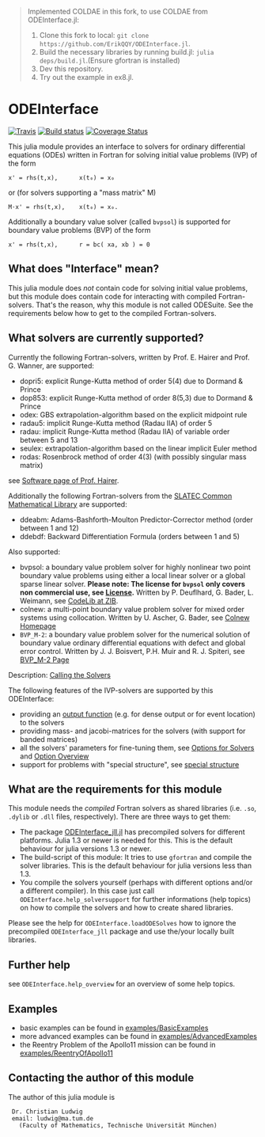 > Implemented COLDAE in this fork, to use COLDAE from ODEInterface.jl:
> 1. Clone this fork to local: `git clone https://github.com/ErikQQY/ODEInterface.jl`.
> 2. Build the necessary libraries by running build.jl: `julia deps/build.jl`.(Ensure gfortran is installed)
> 3. Dev this repository.
> 3. Try out the example in ex8.jl.

# ODEInterface

[![Travis](https://travis-ci.org/luchr/ODEInterface.jl.svg?branch=master)](https://travis-ci.org/luchr/ODEInterface.jl)
[![Build status](https://ci.appveyor.com/api/projects/status/bu702cga2ovlio5x/branch/master?svg=true)](https://ci.appveyor.com/project/luchr/odeinterface-jl/branch/master)
[![Coverage Status](https://coveralls.io/repos/github/luchr/ODEInterface.jl/badge.svg?branch=master)](https://coveralls.io/github/luchr/ODEInterface.jl?branch=master)


This julia module provides an interface to solvers for 
ordinary differential equations (ODEs) written in Fortran
for solving initial value problems (IVP) of the form

    x' = rhs(t,x),      x(t₀) = x₀

or (for solvers supporting a "mass matrix" M)

    M⋅x' = rhs(t,x),    x(t₀) = x₀.

Additionally a boundary value solver (called `bvpsol`) is
supported for boundary value problems (BVP) of the form

    x' = rhs(t,x),      r = bc( xa, xb ) = 0

## What does "Interface" mean?

This julia module does *not* contain code for solving initial value
problems, but this module does contain code for interacting with
compiled Fortran-solvers. That's the reason, why this module is not called
ODESuite. See the requirements below how to get to the compiled
Fortran-solvers.

## What solvers are currently supported?

Currently the following Fortran-solvers, written by
Prof. E. Hairer and Prof. G. Wanner, are supported:

* dopri5: explicit Runge-Kutta method of order 5(4) due to Dormand & Prince
* dop853: explicit Runge-Kutta method of order 8(5,3) due to Dormand & Prince
* odex: GBS extrapolation-algorithm based on the explicit midpoint rule
* radau5: implicit Runge-Kutta method (Radau IIA) of order 5
* radau: implicit Runge-Kutta method (Radau IIA) of variable order between 5 and 13
* seulex: extrapolation-algorithm based on the linear implicit Euler method
* rodas: Rosenbrock method of order 4(3) (with possibly singular mass matrix)

see [Software page of Prof. Hairer](http://www.unige.ch/~hairer/software.html).

Additionally the following Fortran-solvers from the
[SLATEC Common Mathematical Library](http://www.netlib.org/slatec/)
are supported:

* ddeabm: Adams-Bashforth-Moulton Predictor-Corrector method (order between 1 and 12)
* ddebdf: Backward Differentiation Formula (orders between 1 and 5)

Also supported:

* bvpsol: a boundary value problem solver for highly nonlinear two point
  boundary value problems using either a local linear solver or a global
  sparse linear solver. **Please note: The license for `bvpsol` only 
  covers non commercial use, see [License](./LICENSE.md).**
  Written by P. Deuflhard, G. Bader, L. Weimann, see
  [CodeLib at ZIB](http://elib.zib.de/pub/elib/codelib/en/bvpode.html).
* colnew: a multi-point boundary value problem solver for mixed order
  systems using collocation.
  Written by U. Ascher, G. Bader, see
  [Colnew Homepage](https://people.sc.fsu.edu/~jburkardt/f77_src/colnew/colnew.html)
* `BVP_M-2`: a boundary value problem solver for the numerical solution of
  boundary value ordinary differential equations with defect and global error control.
  Written by J. J. Boisvert, P.H. Muir and R. J. Spiteri, see
  [BVP_M-2 Page](http://cs.stmarys.ca/~muir/BVP_SOLVER_Webpage.shtml)

Description: [Calling the Solvers](./doc/CallSolvers.md) 

The following features of the IVP-solvers are supported by this ODEInterface:

* providing an [output function](./doc/OutputFunction.md) (e.g. 
for dense output or for event location) to the solvers
* providing mass- and jacobi-matrices for the solvers (with support for
banded matrices)
* all the solvers' parameters for fine-tuning them, 
see [Options for Solvers](./doc/SolverOptions.md) 
and [Option Overview](./doc/OptionOverview.md)
* support for problems with "special structure", 
see [special structure](./doc/SpecialStructure.md)

## What are the requirements for this module

This module needs the *compiled* Fortran solvers as shared libraries 
(i.e. `.so`, `.dylib` or `.dll` files, respectively). There are three ways
to get them:

* The package [ODEInterface_jll.jl](https://github.com/JuliaBinaryWrappers/ODEInterface_jll.jl) has precompiled solvers for different platforms. Julia 1.3 or newer is needed for this. This is the default behaviour for julia versions 1.3 or newer.
* The build-script of this module: It tries to use `gfortran` and compile the solver libraries. This is the default behaviour for julia versions less than 1.3.
* You compile the solvers yourself (perhaps with different options and/or a different compiler). In this case just call `ODEInterface.help_solversupport` for further informations (help topics) on how to compile the solvers and how to create shared libraries.

Please see the help for `ODEInterface.loadODESolves` how to ignore the 
precompiled `ODEInterface_jll` package and use the/your locally built libraries.

## Further help

see `ODEInterface.help_overview` for an overview of some help topics. 

## Examples

* basic examples can be found in [examples/BasicExamples](./examples/BasicExamples/)
* more advanced examples can be found in [examples/AdvancedExamples](./examples/AdvancedExamples/)
* the Reentry Problem of the Apollo11 mission can be found in [examples/ReentryOfApollo11](./examples/ReentryOfApollo11/)

## Contacting the author of this module

The author of this julia module is 

     Dr. Christian Ludwig
     email: ludwig@ma.tum.de
       (Faculty of Mathematics, Technische Universität München)

